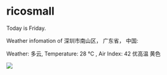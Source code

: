 # ricosmall

Today is Friday.

Weather infomation of 深圳市南山区， 广东省， 中国: 

Weather: 多云, Temperature: 28 ℃ , Air Index: 42 优高温 黄色

<img src="https://github-readme-stats.vercel.app/api?username=ricosmall&show_icons=true" />
